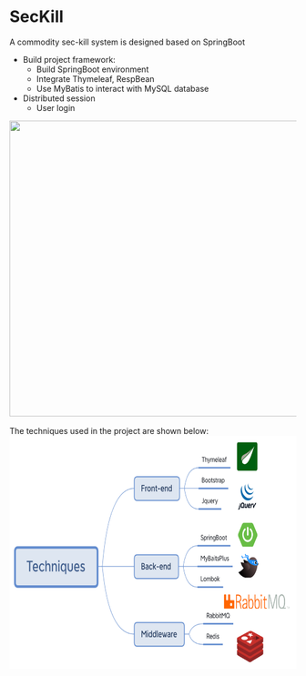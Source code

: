 # SecKill
A commodity sec-kill system is designed based on SpringBoot

- Build project framework:
  - Build SpringBoot environment
  - Integrate Thymeleaf, RespBean
  - Use MyBatis to interact with MySQL database
- Distributed session
  - User login
  

<img src="https://github.com/Larry-Wendy/SecKill/blob/main/gif/1-min.gif" width="700" height="520"/>

The techniques used in the project are shown below:  
<img src="https://github.com/Larry-Wendy/SecKill/blob/main/gif/tech.png" width="700" height="410"/>
